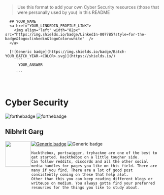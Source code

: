   > Use this format to add your own Cyber Security resources (those that were personally used by you) in this README
  ```
    ## YOUR_NAME
    <a href="YOUR_LINKEDIN_PROFILE_LINK">
      <img align="left" width="82px" src="https://img.shields.io/badge/LinkedIn-0077B5?style=for-the-badge&logo=linkedin&logoColor=white"  />
    </a>

    [![Generic badge](https://img.shields.io/badge/Batch-YOUR_BATCH_YEAR-<COLOR>.svg)](https://shields.io/)
       ```
        YOUR_ANSWER

       ```  
  ```
<br />

# Cyber Security
![forthebadge](https://img.shields.io/badge/Linux-FCC624?style=for-the-badge&logo=linux&logoColor=black)
![forthebadge](https://img.shields.io/badge/Kali_Linux-557C94?style=for-the-badge&logo=kali-linux&logoColor=white)

## Nibhrit Garg
<a href="https://www.linkedin.com/in/nibhrit-garg">
  <img align="left" width="82px" src="https://img.shields.io/badge/LinkedIn-0077B5?style=for-the-badge&logo=linkedin&logoColor=white"  />
</a>

[![Generic badge](https://img.shields.io/badge/Year-2nd-<COLOR>.svg)](https://shields.io/)
![Generic badge](https://img.shields.io/badge/R%26D-member-blue)
```
Hackthebox, portswigger, tryhackme are one of the best to get started. Hackthebox on a little tougher side.
Can follow reddits, discords and all the other social media handles for pages you like on this field. There are many if you find. There are a lot of good post consistently coming on these that help alot.
Other than this you can keep reading different blogs or writeups on medium. You always gotta find your preferred resources for the things you like to study about.
```
<br />
<br />